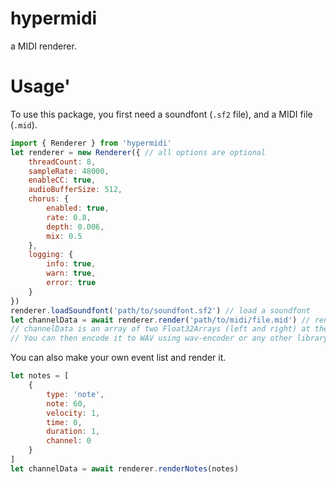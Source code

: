 # hypermidi
a MIDI renderer.

# Usage'
To use this package, you first need a soundfont (`.sf2` file), and a MIDI file (`.mid`).
```js
import { Renderer } from 'hypermidi'
let renderer = new Renderer({ // all options are optional
    threadCount: 8,
    sampleRate: 48000,
    enableCC: true,
    audioBufferSize: 512,
    chorus: {
        enabled: true,
        rate: 0.8,
        depth: 0.006,
        mix: 0.5
    },
    logging: {
        info: true,
        warn: true,
        error: true
    }
})
renderer.loadSoundfont('path/to/soundfont.sf2') // load a soundfont
let channelData = await renderer.render('path/to/midi/file.mid') // render a MIDI file
// channelData is an array of two Float32Arrays (left and right) at the specified sample rate
// You can then encode it to WAV using wav-encoder or any other library
```
You can also make your own event list and render it.
```js
let notes = [
    {
        type: 'note',
        note: 60,
        velocity: 1,
        time: 0,
        duration: 1,
        channel: 0
    }
]
let channelData = await renderer.renderNotes(notes)
```